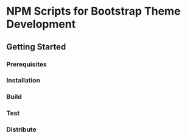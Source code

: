 # NPM Scripts for Bootstrap Theme Development

## Getting Started

### Prerequisites

### Installation

### Build

### Test

### Distribute

